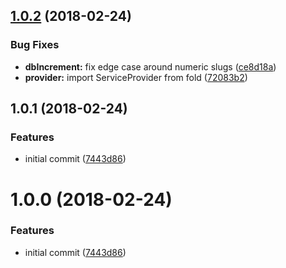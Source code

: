 <a name="1.0.2"></a>
## [1.0.2](https://github.com/adonisjs/adonis-lucid-slugify/compare/v1.0.1...v1.0.2) (2018-02-24)


### Bug Fixes

* **dbIncrement:** fix edge case around numeric slugs ([ce8d18a](https://github.com/adonisjs/adonis-lucid-slugify/commit/ce8d18a))
* **provider:** import ServiceProvider from fold ([72083b2](https://github.com/adonisjs/adonis-lucid-slugify/commit/72083b2))



<a name="1.0.1"></a>
## 1.0.1 (2018-02-24)


### Features

* initial commit ([7443d86](https://github.com/adonisjs/adonis-lucid-slugify/commit/7443d86))



<a name="1.0.0"></a>
# 1.0.0 (2018-02-24)


### Features

* initial commit ([7443d86](https://github.com/adonisjs/adonis-lucid-slugify/commit/7443d86))



